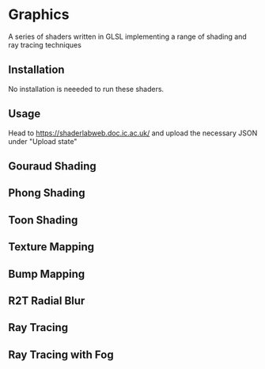 # Graphics

A series of shaders written in GLSL implementing a range of shading and ray tracing techniques

## Installation

No installation is neeeded to run these shaders.

## Usage

Head to https://shaderlabweb.doc.ic.ac.uk/ and upload the necessary JSON under "Upload state"

## Gouraud Shading

## Phong Shading

## Toon Shading

## Texture Mapping

## Bump Mapping

## R2T Radial Blur

## Ray Tracing

## Ray Tracing with Fog
